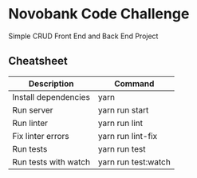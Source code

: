 # Novobank Code Challenge

Simple CRUD Front End and Back End Project

## Cheatsheet

Description | Command
------------| -------
Install dependencies | yarn
Run server | yarn run start
Run linter | yarn run lint
Fix linter errors | yarn run lint-fix
Run tests | yarn run test
Run tests with watch | yarn run test:watch
